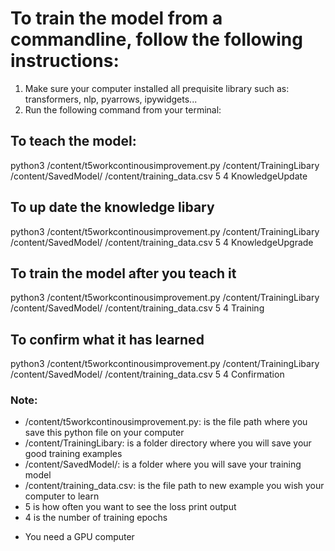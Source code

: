 # To train the model from a commandline, follow the following instructions:
1. Make sure your computer installed all prequisite library such as: transformers, nlp, pyarrows, ipywidgets...
2. Run the following command from your terminal:

## To teach the model:
python3 /content/t5workcontinousimprovement.py /content/TrainingLibary /content/SavedModel/ /content/training_data.csv 5 4 KnowledgeUpdate

## To up date the knowledge libary
python3 /content/t5workcontinousimprovement.py /content/TrainingLibary /content/SavedModel/ /content/training_data.csv 5 4 KnowledgeUpgrade

## To train the model after you teach it
python3 /content/t5workcontinousimprovement.py /content/TrainingLibary /content/SavedModel/ /content/training_data.csv 5 4 Training

## To confirm what it has learned
python3 /content/t5workcontinousimprovement.py /content/TrainingLibary /content/SavedModel/ /content/training_data.csv 5 4 Confirmation

### Note:
- /content/t5workcontinousimprovement.py: is the file path where you save this python file on your computer
- /content/TrainingLibary: is a folder directory where you will save your good training examples
- /content/SavedModel/: is a folder where you will save your training model
- /content/training_data.csv: is the file path to new example you wish your computer to learn
- 5 is how often you want to see the loss print output
- 4 is the number of training epochs

* You need a GPU computer





